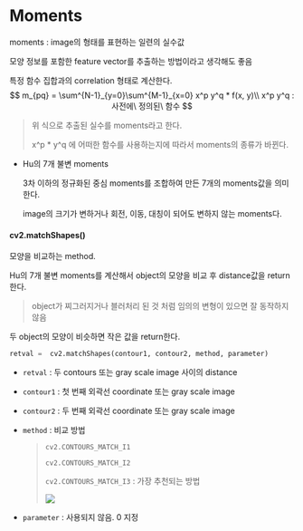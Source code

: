 # Moments

moments : image의 형태를 표현하는 일련의 실수값

모양 정보를 포함한 feature vector를 추출하는 방법이라고 생각해도 좋음

특정 함수 집합과의 correlation 형태로 계산한다.
$$
m_{pq} = \sum^{N-1}_{y=0}\sum^{M-1}_{x=0} x^p  y^q * f(x, y)\\
x^p  y^q : 사전에\ 정의된\ 함수
$$

> 위 식으로 추출된 실수를 moments라고 한다.
>
> x^p * y^q 에 어떠한 함수를 사용하는지에 따라서 moments의 종류가 바뀐다.



- Hu의 7개 불변 moments

  3차 이하의 정규화된 중심 moments를 조합하여 만든 7개의 moments값을 의미한다.

  image의 크기가 변하거나 회전, 이동, 대칭이 되어도 변하지 않는 moments다.



#### cv2.matchShapes()

모양을 비교하는 method.

Hu의 7개 불변 moments를 계산해서 object의 모양을 비교 후 distance값을 return한다.

> object가 찌그러지거나 블러처리 된 것 처럼 임의의 변형이 있으면 잘 동작하지 않음

두 object의 모양이 비슷하면 작은 값을 return한다.

```python
retval =  cv2.matchShapes(contour1, contour2, method, parameter)
```

- `retval` : 두 contours 또는 gray scale image 사이의 distance

- `contour1` : 첫 번째 외곽선 coordinate 또는 gray scale image

- `contour2` : 두 번째 외곽선 coordinate 또는 gray scale image

- `method` : 비교 방법

  > `cv2.CONTOURS_MATCH_I1`
  >
  > `cv2.CONTOURS_MATCH_I2`
  >
  > `cv2.CONTOURS_MATCH_I3` : 가장 추천되는 방법
  >
  > ![](https://blog.kakaocdn.net/dn/kxLAG/btqKSfLxpI8/F2ww9ifxlNqu4sDlE1Pv41/img.png)

- `parameter` : 사용되지 않음. 0 지정

